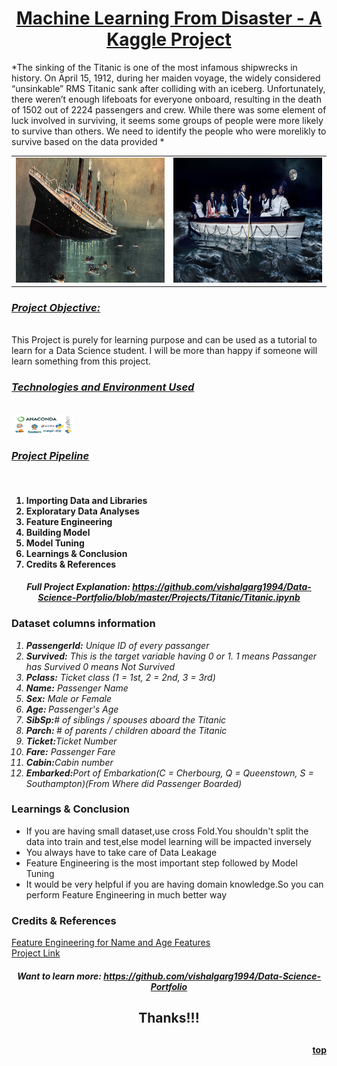 <div id="top">
<a href="https://www.kaggle.com/c/titanic"><h1><center>Machine Learning From Disaster - A Kaggle Project</h1></center></a>
*The sinking of the Titanic is one of the most infamous shipwrecks in history. On April 15, 1912, during her maiden voyage, the widely considered “unsinkable” RMS Titanic sank after colliding with an iceberg. Unfortunately, there weren’t enough lifeboats for everyone onboard, resulting in the death of 1502 out of 2224 passengers and crew. While there was some element of luck involved in surviving, it seems some groups of people were more likely to survive than others. We need to identify the people who were morelikly to survive based on the data provided *
<table><tr>
<td> <img src="images/Titanic Sinks.jpg" alt="Titanic Sinking" style="width: 550px;height:200px"/> </td>
<td> <img src="images/Titanic Sinks1.jpg" alt="People saving their lives" style="width: 550px;height:200px"/> </td>
</tr></table>

<h3><u><i>Project Objective:</h3></u></i><br>
This Project is purely for learning purpose and can be used as a tutorial to learn for a Data Science student. I will be more than happy if someone will learn something from this project. 

<h3><u><i>Technologies and Environment Used</h3></u></i><br>

<img src="images/Technologies4.jpg" alt="Libraries used" style="width: 100px;height:30px"/> 


<h3><u><i>Project Pipeline</h3></u></i><br>
<ol><h4><li>Importing Data and Libraries</li>
<li>Exploratary Data Analyses<br></li>
<li>Feature Engineering<br></li>
<li>Building Model<br></li>
<li>Model Tuning<br></li>
<li>Learnings & Conclusion<br></li>
<li>Credits & References<br></li>
</h4>
</ol>
<center><h4><i>Full Project Explanation: <a href="https://github.com/vishalgarg1994/Data-Science-Portfolio/blob/master/Projects/Titanic/Titanic.ipynb">https://github.com/vishalgarg1994/Data-Science-Portfolio/blob/master/Projects/Titanic/Titanic.ipynb</a></i></h4><center>
</div>
<h3>Dataset columns information </h3>
<i>
    <ol>
        <li><b>PassengerId:</b> Unique ID of every passanger</li>
        <li><b>Survived:</b> This is the target variable having 0 or 1. 1 means Passanger has Survived 0 means Not Survived </li>
        <li><b>Pclass:</b> Ticket class (1 = 1st, 2 = 2nd, 3 = 3rd)</li>
        <li><b>Name:</b> Passenger Name</li>
        <li><b>Sex:</b> Male or Female</li>
        <li><b>Age: </b>Passenger's Age</li>
        <li><b>SibSp:</b># of siblings / spouses aboard the Titanic</li>
        <li><b>Parch: </b># of parents / children aboard the Titanic</li>
        <li><b>Ticket:</b>Ticket Number</li>
        <li><b>Fare:</b> Passenger Fare</li>
        <li><b>Cabin:</b>Cabin number</li>
        <li><b>Embarked:</b>Port of Embarkation(C = Cherbourg, Q = Queenstown, S = Southampton)(From Where did Passenger Boarded)</li>
    </ol>
</i>

<h3>Learnings & Conclusion</h3>
<ul>
   <li>If you are having small dataset,use cross Fold.You shouldn't split the data into train and test,else model learning will be impacted inversely</li> 
    <li>You always have to take care of Data Leakage</li>
    <li>Feature Engineering is the most important step followed by Model Tuning</li>
    <li>It would be very helpful if you are having domain knowledge.So you can perform Feature Engineering in much better way</li>
</ul>

<h3>Credits & References</h3>
<a href="https://github.com/ahmedbesbes/How-to-score-0.8134-in-Titanic-Kaggle-Challenge/blob/master/article_1.ipynb">
Feature Engineering for Name and Age Features </a><br>
<a href ="https://www.kaggle.com/c/titanic/">Project Link</a>
<center><h4><i>Want to learn more: <a href="https://github.com/vishalgarg1994">https://github.com/vishalgarg1994/Data-Science-Portfolio</a></i></h4><center>
<center><h2>Thanks!!! <h2></center>
<a href="#top"><h4><p style="text-align:right;">top</p></a> 
